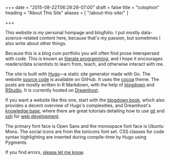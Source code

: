+++
date = "2015-08-22T06:28:26-07:00"
draft = false
title = "colophon"
heading = "About This Site"
aliases = [
    "/about-this-site/"
]

+++

This website is my personal hompage and blogfolio. I put mostly data-science-related content here, because that's my passion, but sometimes I also write about other things.

Because this is a blog cum portfolio you will often find prose interspersed with code. This is known as [literate programming](https://en.wikipedia.org/wiki/Literate_programming), and I hope it encourages readers/data scientists to learn from, teach, and otherwise interact with me.

The site is built with <a target="_blank" rel="noopener" href="//gohugo.io">Hugo</a>—a static site generator made with Go. The website [source code](https://github.com/GershTri/gershomtripp.com) is available on GitHub. It uses the <a target="_blank" rel="noopener" href="//github.com/nishanths/cocoa-hugo-theme">cocoa</a> theme. The posts are mostly written in R Markdown, with the help of [blogdown](https://bookdown.org/yihui/blogdown/) and [RStudio](https://www.rstudio.com/). It is currently hosted on [Dreamhost](https://www.dreamhost.com/).

If you want a website like this one, start with the [blogdown book](https://bookdown.org/yihui/blogdown/), which also provides a decent overview of Hugo's complexities, and Dreamhost's [knowledge base](https://help.dreamhost.com/hc/en-us), where there are great tutorials detailing how to use [git](https://help.dreamhost.com/hc/en-us/articles/216445197-Pushing-your-local-Git-repository-to-a-DreamHost-server-Linux-Mac-OS-X) and [ssh](https://help.dreamhost.com/hc/en-us/articles/216041267-SSH-overview) for [web development](https://help.dreamhost.com/hc/en-us/articles/115000684492-Using-Git-for-web-development).

The primary font face is Open Sans and the monospace font face is Ubuntu Mono. The social icons are from the Ionicons font set. CSS classes for code syntax highlighting are inserted during compile-time by Hugo using Pygments.

If you find errors, [please let me know](/).
